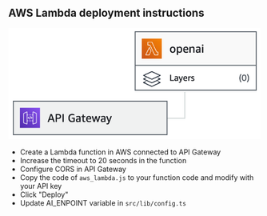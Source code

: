 ## AWS Lambda deployment instructions

![AWS Lambda Diagram](aws_lambda_diagram.png)

- Create a Lambda function in AWS connected to API Gateway
- Increase the timeout to 20 seconds in the function
- Configure CORS in API Gateway
- Copy the code of `aws_lambda.js` to your function code and modify with your API key
- Click "Deploy"
- Update AI_ENPOINT variable in `src/lib/config.ts`
